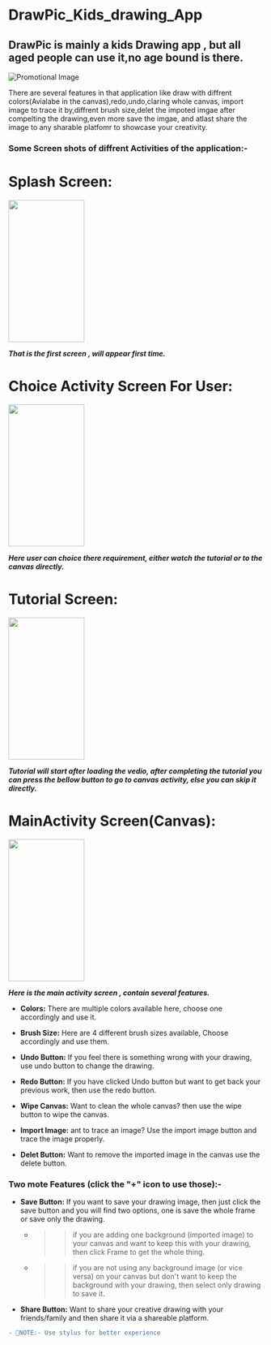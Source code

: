 # DrawPic_Kids_drawing_App
## DrawPic is mainly a kids Drawing app , but all aged people can use it,no age bound is there.  

![Promotional Image](https://user-images.githubusercontent.com/91884990/229551501-8112e5bf-db96-4c5f-9da6-796ffb0bcbbe.png)

There are several features in that application like draw with diffrent colors(Avialabe in the canvas),redo,undo,claring whole canvas,
import image to trace it by,diffrent brush size,delet the impoted imgae after compelting the drawing,even more save the imgae,
and atlast share the image to any sharable platfomr to showcase your creativity.

### Some Screen shots of diffrent Activities of the application:-
# Splash Screen:

<img src="https://user-images.githubusercontent.com/91884990/229530709-17757e63-9965-49cf-8006-58576dd575fa.png" width="150" height="280">

***That is the first screen , will appear first time.***

# Choice Activity Screen For User:

<img src="https://user-images.githubusercontent.com/91884990/229530894-a2553411-e7ba-4c89-960d-cd90b656a91e.png" width="150" height="280">

***Here user can choice there requirement, either watch the tutorial or to the canvas directly.***

# Tutorial Screen:

<img src="https://user-images.githubusercontent.com/91884990/229531066-a16d6f96-3292-4f9e-b5b9-a944ecedf0f8.png" width="150" height="280">

***Tutorial will start after loading the vedio, after completing the tutorial you can press the bellow button to go to canvas activity, else you can skip it directly.***

# MainActivity Screen(Canvas):

<img src="https://user-images.githubusercontent.com/91884990/229531345-4a632af2-49c1-4f52-b363-6f89734c4660.png" width="150" height="280">

***Here is the main activity screen , contain several features.***

* **Colors:** There are multiple colors available here, choose one accordingly and use it.

* **Brush Size:** Here are 4 different brush sizes available, Choose accordingly and use them.

* **Undo Button:** If you feel there is something wrong with your drawing, use undo button to change the drawing.

* **Redo Button:** If you have clicked Undo button but want to get back your previous work, then use the redo button.

* **Wipe Canvas:** Want to clean the whole canvas? then use the wipe button to wipe the canvas.

* **Import Image:** ant to trace an image? Use the import image button and trace the image properly.

* **Delet Button:** Want to remove the imported image in the canvas use the delete button.

### Two mote Features (click the "+" icon to use those):-

* **Save Button:** If you want to save your drawing image, then just click the save button and you will find two options, one is save the whole frame or save only the drawing.
  * >>if you are adding one background (imported image) to your canvas and want to keep this with your drawing, then click Frame to get the whole thing.
  * >>if you are not using any background image (or vice versa) on your canvas but don't want to keep the background with your drawing, then select only drawing to save it.

* **Share Button:** Want to share your creative drawing with your friends/family and then share it via a shareable platform.

```diff
- 🛑NOTE:- Use stylus for better experience
```
